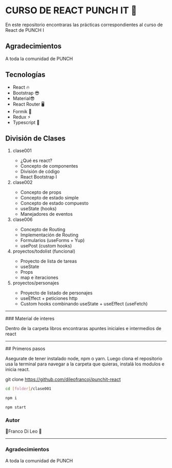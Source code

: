 # CURSO DE REACT PUNCH IT 🥊

En este repositorio encontraras las prácticas correspondientes al curso de React de PUNCH I

## Agradecimientos

A toda la comunidad de PUNCH

## Tecnologías

<ul>
    <li> React 🔥</li>
    <li> Bootstrap 😎</li>
    <li>Material😎 </li>
    <li> React Router 🖥</li>
    <li> Formik 📝</li>
    <li> Redux ⚡︎</li>
    <li>Typescript 🎲</li>
</ul>

## División de Clases

<ol>
    <li> clase001 </li>
        <ul>
            <li>¿Qué es react?</li>
            <li>Concepto de componentes</li>
            <li>División de código</li>
            <li>React Bootstrap I</li>
        </ul>
    </li>
    <li> clase002 </li>
        <ul>
            <li>Concepto de props</li>
            <li>Concepto de estado simple</li>
            <li>Concepto de estado compuesto</li>
            <li>useState (hooks)</li>
            <li>Manejadores de eventos </li>
        </ul>
    </li>
    <li> clase006 </li>
        <ul>
            <li>Concepto de Routing</li>
            <li>Implementación de Routing</li>
            <li>Formularios (useForms + Yup)</li>
            <li>usePost (custom hooks)</li>
        </ul>
    </li>
   <li> proyectos/todolist (funcional)</li>
        <ul>
            <li>Proyecto de lista de tareas</li>
            <li>useState</li>
            <li>Props</li>
            <li>map e iteraciones</li>
        </ul>
    <li> proyectos/personajes</li>
        <ul>
            <li>Proyecto de listado de personajes</li>
            <li>useEffect + peticiones http</li>
            <li>Custom hooks combinando useState + useEffect (useFetch)</li>
        </ul>
    </li>

</ol>

<hr/>
### Material de interes

<p> Dentro de la carpeta libros encontraras apuntes iniciales e intermedios de react</p>
<hr/>
## Primeros pasos

<p>Asegurate de tener instalado node, npm o yarn. Luego clona el repositorio usa la terminal para navegar a la carpeta que quieras, instalá los modulos e inicia react. </p>

git clone https://github.com/dileofrancoj/punchit-react

```bash
cd [folder]/clase001
```

```bash
npm i
```

```
npm start
```

### Autor

🥊Franco Di Leo 🥊

<hr/>

### Agradecimientos

<p>A toda la comunidad de PUNCH </p>
